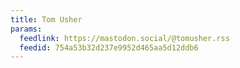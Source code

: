 ```yaml
---
title: Tom Usher
params:
  feedlink: https://mastodon.social/@tomusher.rss
  feedid: 754a53b32d237e9952d465aa5d12ddb6
---
```

